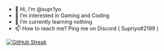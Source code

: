 - 👋 Hi, I’m @supr1yo
- 👀 I’m interested in Gaming and Coding
- 🌱 I’m currently learning nothing
- 📫 How to reach me? Ping me on Discord ( Supriyo#2199 )

 [![GitHub Streak](https://streak-stats.demolab.com/?user=DenverCoder1)](https://git.io/streak-stats)
<!---
supr1yo/supr1yo is a ✨ special ✨ repository because its `README.md` (this file) appears on your GitHub profile.
You can click the Preview link to take a look at your changes.
--->
